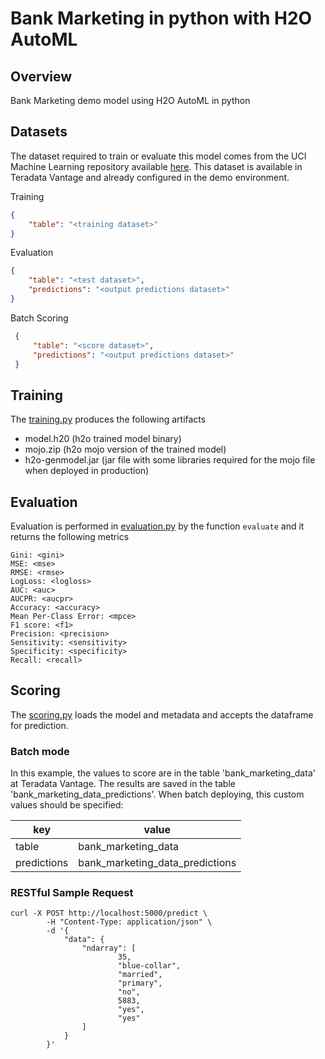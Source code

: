 # Bank Marketing in python with H2O AutoML
## Overview
Bank Marketing demo model using H2O AutoML in python

## Datasets
The dataset required to train or evaluate this model comes from the UCI Machine Learning repository available [here](https://archive.ics.uci.edu/ml/datasets/bank+marketing).
This dataset is available in Teradata Vantage and already configured in the demo environment.

Training
```json
{
    "table": "<training dataset>"
}
```
Evaluation

```json
{
    "table": "<test dataset>",
    "predictions": "<output predictions dataset>"
}
```

Batch Scoring
```json
 {
     "table": "<score dataset>",
     "predictions": "<output predictions dataset>"
 }
 ```

    
## Training
The [training.py](model_modules/training.py) produces the following artifacts

- model.h20        (h2o trained model binary)
- mojo.zip         (h2o mojo version of the trained model)
- h2o-genmodel.jar (jar file with some libraries required for the mojo file when deployed in production)

## Evaluation
Evaluation is performed in [evaluation.py](model_modules/evaluation.py) by the function `evaluate` and it returns the following metrics

    Gini: <gini>
    MSE: <mse>
    RMSE: <rmse>
    LogLoss: <logloss>
    AUC: <auc>
    AUCPR: <aucpr>
    Accuracy: <accuracy>
    Mean Per-Class Error: <mpce>
    F1 score: <f1>
    Precision: <precision>
    Sensitivity: <sensitivity>
    Specificity: <specificity>
    Recall: <recall>

## Scoring
The [scoring.py](model_modules/scoring.py) loads the model and metadata and accepts the dataframe for prediction.

### Batch mode
In this example, the values to score are in the table 'bank_marketing_data' at Teradata Vantage. The results are saved in the table 'bank_marketing_data_predictions'. When batch deploying, this custom values should be specified:
   
   | key | value |
   |----------|-------------|
   | table | bank_marketing_data |
   | predictions | bank_marketing_data_predictions |

### RESTful Sample Request

    curl -X POST http://localhost:5000/predict \
            -H "Content-Type: application/json" \
            -d '{
                "data": {
                    "ndarray": [
                            35,
                            "blue-collar",
                            "married",
                            "primary",
                            "no",
                            5883,
                            "yes",
                            "yes"
                    ]
                }
            }' 
